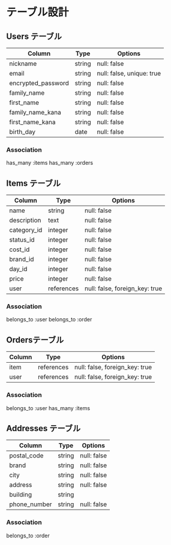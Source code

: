 # テーブル設計


## Users テーブル 

| Column               | Type    | Options                   |
| -------------------- | ------- | ------------------------- |   
| nickname             | string  | null: false               |
| email                | string  | null: false, unique: true |
| encrypted_password   | string  | null: false               |
| family_name          | string  | null: false               |
| first_name           | string  | null: false               |
| family_name_kana     | string  | null: false               |
| first_name_kana      | string  | null: false               |
| birth_day            | date    | null: false               |

### Association

has_many :items
has_many :orders



## Items テーブル 

| Column          | Type         | Options                        |
| --------------- | ------------ | ------------------------------ |   
| name            | string       | null: false                    |
| description     | text         | null: false                    |
| category_id     | integer      | null: false                    |
| status_id       | integer      | null: false                    |
| cost_id         | integer      | null: false                    |
| brand_id        | integer      | null: false                    |
| day_id          | integer      | null: false                    |
| price           | integer      | null: false                    |
| user            | references   | null: false, foreign_key: true |

### Association

belongs_to :user
belongs_to :order



##  Ordersテーブル 

| Column     | Type        | Options                        |
| ---------- | ----------- | ------------------------------ |   
| item       | references  | null: false, foreign_key: true |
| user       | references  | null: false, foreign_key: true |

### Association

belongs_to :user
has_many :items



## Addresses テーブル 

| Column               | Type        | Options                        |
| -------------------- | ----------- | ------------------------------ |   
| postal_code          | string      | null: false                    |
| brand                | string      | null: false                    |
| city                 | string      | null: false                    |
| address              | string      | null: false                    |
| building             | string      |                                |
| phone_number         | string      | null: false                    |

### Association

belongs_to :order